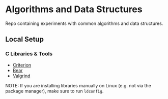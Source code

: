 # Algorithms and Data Structures

Repo containing experiments with common algorithms and data structures.

## Local Setup

### C Libraries & Tools

* [Criterion](https://github.com/Snaipe/Criterion)
* [Bear](https://github.com/rizsotto/Bear)
* [Valgrind](https://valgrind.org/)

NOTE: If you are installing libraries manually on Linux (e.g. not via the package manager), make sure to run `ldconfig`.